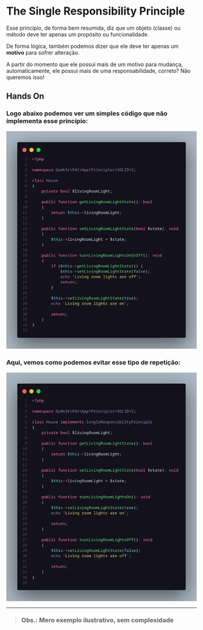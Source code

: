 # The Single Responsibility Principle

Esse princípio, de forma bem resumida, diz que um  objeto (classe) ou método deve ter apenas um propósito ou funcionalidade.

De forma lógica, também podemos dizer que ele deve ter apenas um **motivo** para sofrer alteração.

A partir do momento que ele possui mais de um motivo para mudança, automaticamente, ele possui mais de uma responsabilidade, correto?
Não queremos isso!


## Hands On
### Logo abaixo podemos ver um simples código que não implementa esse princípio:
![método que acende e apaga as luzes de uma sala de estar](not-S.png "método que acende e apaga as luzes de uma sala de estar")

### Aqui, vemos como podemos evitar esse tipo de repetição:
![responsabilidades de acender e apagar luzes separadas](S.png "responsabilidades de acender e apagar luzes separadas")

---

> ### Obs.: Mero exemplo ilustrativo, sem complexidade
